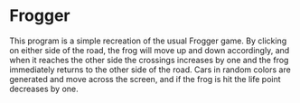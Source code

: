 # Frogger
This program is a simple recreation of the usual Frogger game. By clicking on either side of the road, the frog will move up and down accordingly, and when it reaches the other side the crossings increases by one and the frog immediately returns to the other side of the road. Cars in random colors are generated and move across the screen, and if the frog is hit the life point decreases by one.
